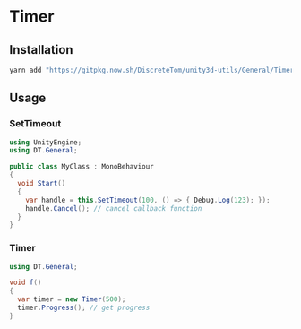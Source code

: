 # Timer

## Installation

```bash
yarn add "https://gitpkg.now.sh/DiscreteTom/unity3d-utils/General/Timer?timer-0.1.1"
```

## Usage

### SetTimeout

```cs
using UnityEngine;
using DT.General;

public class MyClass : MonoBehaviour
{
  void Start()
  {
    var handle = this.SetTimeout(100, () => { Debug.Log(123); });
    handle.Cancel(); // cancel callback function
  }
}
```

### Timer

```cs
using DT.General;

void f()
{
  var timer = new Timer(500);
  timer.Progress(); // get progress
}
```
